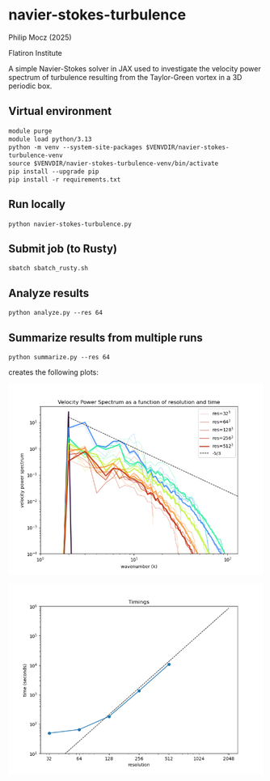 # navier-stokes-turbulence

Philip Mocz (2025)

Flatiron Institute

A simple Navier-Stokes solver in JAX
used to investigate the velocity power spectrum of turbulence
resulting from the Taylor-Green vortex
in a 3D periodic box.


## Virtual environment

```console
module purge
module load python/3.13
python -m venv --system-site-packages $VENVDIR/navier-stokes-turbulence-venv
source $VENVDIR/navier-stokes-turbulence-venv/bin/activate
pip install --upgrade pip
pip install -r requirements.txt
```


## Run locally

```console
python navier-stokes-turbulence.py
```


## Submit job (to Rusty)

```console
sbatch sbatch_rusty.sh
```

## Analyze results

```console
python analyze.py --res 64
```

## Summarize results from multiple runs

```console
python summarize.py --res 64
```

creates the following plots:

![Velocity Power Spectrum](pspec.png)

![Timings](timings.png)
